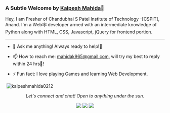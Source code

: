 ### A Subtle Welcome by [Kalpesh Mahida]()👋


Hey, I am Fresher of Chandubhai S Patel Institute of Technology -[CSPIT], Anand. I'm a Web🕸 developer armed with an intermediate knowledge of Python along with HTML, CSS, Javascript, jQuery for frontend portion.

<!-- Please don't remove this: Grab your social icons from https://github.com/carlsednaoui/gitsocial -->

<!--
**KalpeshMahida0212/kalpeshmahida** is a ✨ _special_ ✨ repository because its `README.md` (this file) appears on your GitHub profile.
-->
<!-- <a href="https://i.imgur.com/H8dtFcC.gif"><img align="right" src="https://i.imgur.com/H8dtFcC.gif" title="source: imgur.com" /></a> -->
*******
- 💬 Ask me anything!
     Always ready to help!🤩

- 📫 How to reach me: 
mahidak965@gmail.com, will try my best to reply within 24 hrs🏁!


- ⚡ Fun fact: I love playing Games and learning Web Development.

<p>&nbsp;<img align="center" src="https://github-readme-stats.vercel.app/api?username=kalpeshmahida0212&show_icons=true&locale=en" alt="kalpeshmahida0212" /></p>



<p align="center">
  <i>Let's connect and chat! Open to anything under the sun.</i>

  <p align="center">
    <a href="https://twitter.com/KalpeshMahida02" alt="Twitter"><img src="https://raw.githubusercontent.com/jayehernandez/jayehernandez/3f5402efef9a0ae89211a6e04609558e862ca616/readme/twitter-fill.svg"></a>
    <a href="https://www.linkedin.com/in/kalpesh-mahida-778103212" alt="Linkedin"><img src="https://raw.githubusercontent.com/jayehernandez/jayehernandez/3f5402efef9a0ae89211a6e04609558e862ca616/readme/linkedin-fill.svg"></a>
    <a href="mailto:mahidak965@gmail.com" alt="Contact me"><img src="https://raw.githubusercontent.com/jayehernandez/jayehernandez/3f5402efef9a0ae89211a6e04609558e862ca616/readme/mail-fill.svg"></a>
<!--     <a href="https://jayehernandez.com" alt="My site"><img src="https://raw.githubusercontent.com/jayehernandez/jayehernandez/3f5402efef9a0ae89211a6e04609558e862ca616/readme/external-link-line.svg"></a> -->
  </p>
</p>

